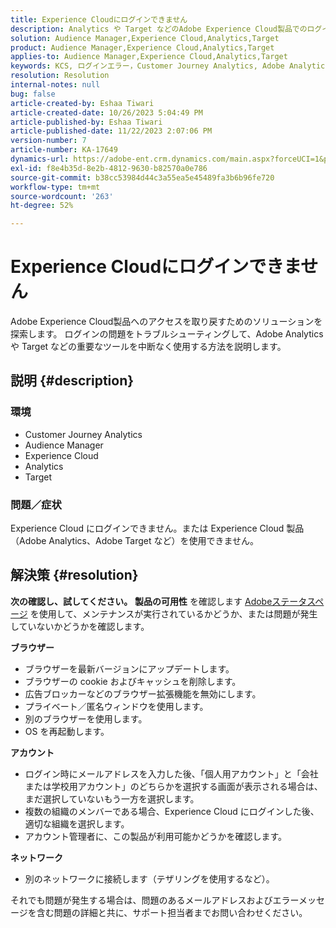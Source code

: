 ```yaml
---
title: Experience Cloudにログインできません
description: Analytics や Target などのAdobe Experience Cloud製品でのログインの問題を解決する方法について説明します。
solution: Audience Manager,Experience Cloud,Analytics,Target
product: Audience Manager,Experience Cloud,Analytics,Target
applies-to: Audience Manager,Experience Cloud,Analytics,Target
keywords: KCS, ログインエラー，Customer Journey Analytics, Adobe Analytics, Experience Cloud
resolution: Resolution
internal-notes: null
bug: false
article-created-by: Eshaa Tiwari
article-created-date: 10/26/2023 5:04:49 PM
article-published-by: Eshaa Tiwari
article-published-date: 11/22/2023 2:07:06 PM
version-number: 7
article-number: KA-17649
dynamics-url: https://adobe-ent.crm.dynamics.com/main.aspx?forceUCI=1&pagetype=entityrecord&etn=knowledgearticle&id=a263c2c3-2174-ee11-9ae7-6045bd0063aa
exl-id: f8e4b35d-8e2b-4812-9630-b82570a0e786
source-git-commit: b38cc53984d44c3a55ea5e45489fa3b6b96fe720
workflow-type: tm+mt
source-wordcount: '263'
ht-degree: 52%

---
```


# Experience Cloudにログインできません


Adobe Experience Cloud製品へのアクセスを取り戻すためのソリューションを探索します。 ログインの問題をトラブルシューティングして、Adobe Analyticsや Target などの重要なツールを中断なく使用する方法を説明します。

## 説明 {#description}


### <b>環境</b>

- Customer Journey Analytics
- Audience Manager
- Experience Cloud
- Analytics
- Target 


### <b>問題／症状</b>

Experience Cloud にログインできません。または Experience Cloud 製品（Adobe Analytics、Adobe Target など）を使用できません。


## 解決策 {#resolution}

<b>次の確認し、試してください。</b>
<b>製品の可用性</b>
を確認します [Adobeステータスページ](https://status.adobe.com/ja) を使用して、メンテナンスが実行されているかどうか、または問題が発生していないかどうかを確認します。

<b>ブラウザー</b>

- ブラウザーを最新バージョンにアップデートします。
- ブラウザーの cookie およびキャッシュを削除します。
- 広告ブロッカーなどのブラウザー拡張機能を無効にします。
- プライベート／匿名ウィンドウを使用します。
- 別のブラウザーを使用します。
- OS を再起動します。


<b>アカウント</b>

- ログイン時にメールアドレスを入力した後、「個人用アカウント」と「会社または学校用アカウント」のどちらかを選択する画面が表示される場合は、まだ選択していないもう一方を選択します。
- 複数の組織のメンバーである場合、Experience Cloud にログインした後、適切な組織を選択します。
- アカウント管理者に、この製品が利用可能かどうかを確認します。


<b>ネットワーク</b>

- 別のネットワークに接続します（テザリングを使用するなど）。


それでも問題が発生する場合は、問題のあるメールアドレスおよびエラーメッセージを含む問題の詳細と共に、サポート担当者までお問い合わせください。

